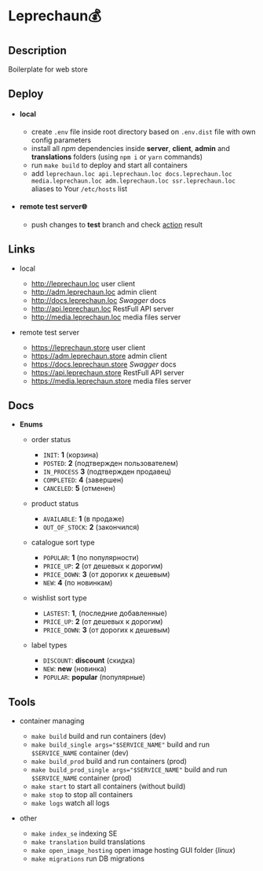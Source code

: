 # Leprechaun💰

## Description

Boilerplate for web store

## Deploy

- #### local

  - create `.env` file inside root directory based on `.env.dist` file with own config parameters
  - install all _npm_ dependencies inside **server**, **client**, **admin** and **translations** folders (using `npm i` or `yarn` commands)
  - run `make build` to deploy and start all containers
  - add `leprechaun.loc api.leprechaun.loc docs.leprechaun.loc media.leprechaun.loc adm.leprechaun.loc ssr.leprechaun.loc` aliases to Your `/etc/hosts` list

- #### remote test server🌐

  - push changes to **test** branch and check [action](https://github.com/FedorenkaAvenue/Leprechaun/actions) result

## Links

- local

  - http://leprechaun.loc user client
  - http://adm.leprechaun.loc admin client
  - http://docs.leprechaun.loc _Swagger_ docs
  - http://api.leprechaun.loc RestFull API server
  - http://media.leprechaun.loc media files server

- remote test server

  - https://leprechaun.store user client
  - https://adm.leprechaun.store admin client
  - https://docs.leprechaun.store _Swagger_ docs
  - https://api.leprechaun.store RestFull API server
  - https://media.leprechaun.store media files server

## Docs

- **Enums**

  - order status

    - `INIT`: **1** (корзина)
    - `POSTED`: **2** (подтвержден пользователем)
    - `IN_PROCESS` **3** (подтвержден продавец)
    - `COMPLETED`: **4** (завершен)
    - `CANCELED`: **5** (отменен)

  - product status

    - `AVAILABLE`: **1** (в продаже)
    - `OUT_OF_STOCK`: **2** (закончился)

  - catalogue sort type

    - `POPULAR`: **1** (по популярности)
    - `PRICE_UP`: **2** (от дешевых к дорогим)
    - `PRICE_DOWN`: **3** (от дорогих к дешевым)
    - `NEW`: **4** (по новинкам)

  - wishlist sort type

    - `LASTEST`: **1**, (последние добавленные)
    - `PRICE_UP`: **2** (от дешевых к дорогим)
    - `PRICE_DOWN`: **3** (от дорогих к дешевым)

  - label types

    - `DISCOUNT`: **discount** (скидка)
    - `NEW`: **new** (новинка)
    - `POPULAR`: **popular** (популярные)

## Tools

- container managing

  - `make build` build and run containers (dev)
  - `make build_single args="$SERVICE_NAME"` build and run `$SERVICE_NAME` container (dev)
  - `make build_prod` build and run containers (prod)
  - `make build_prod_single args="$SERVICE_NAME"` build and run `$SERVICE_NAME` container (prod)
  - `make start` to start all containers (without build)
  - `make stop` to stop all containers
  - `make logs` watch all logs

- other

  - `make index_se` indexing SE
  - `make translation` build translations
  - `make open_image_hosting` open image hosting GUI folder (_linux_)
  - `make migrations` run DB migrations
